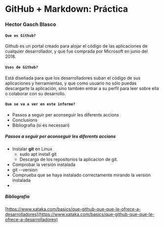 # GitHub + Markdown: Práctica
### Hector Gasch Blasco

#### `Que es Github?`  
Github es un portal creado para alojar el código de las aplicaciones de cualquier desarrollador, y que fue comprada por Microsoft en junio del 2018.  

#### `Usos de Github?`  
Está diseñada para que los desarrolladores suban el código de sus aplicaciones y herramientas, y que como usuario no sólo puedas descargarte la aplicación, sino también entrar a su perfil para leer sobre ella o colaborar con su desarrollo.

#### `Que se va a ver en este informe?`  
- Passos a seguir per aconseguir les diferents accions
- Conclusions
- Bibliografia (si és necessari)

##### Passos a seguir per aconseguir les diferents accions

- Instalar **git** en Linux
  - sudo apt install git
  - Descarga de los repositorios la aplicacion de git.
- Comprobar la versión instalada
 - git --version
 - Comprueba que se haya instalado correctamente mirando la versión instalada
- 





##### Bibliografía
[https://www.xataka.com/basics/que-github-que-que-le-ofrece-a-desarrolladores](https://www.xataka.com/basics/que-github-que-que-le-ofrece-a-desarrolladores)

